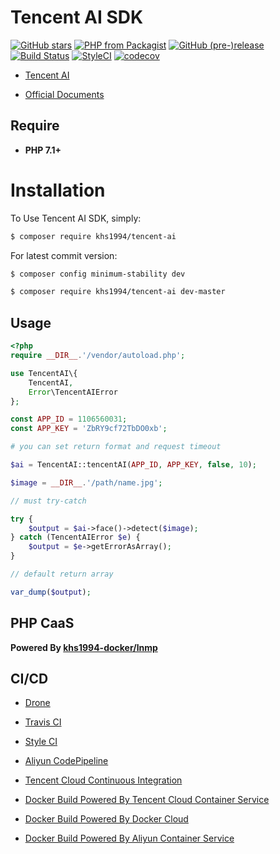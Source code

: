 # Tencent AI SDK

[![GitHub stars](https://img.shields.io/github/stars/khs1994-php/tencent-ai.svg?style=social&label=Stars)](https://github.com/khs1994-php/tencent-ai) [![PHP from Packagist](https://img.shields.io/packagist/php-v/khs1994/tencent-ai.svg)](https://packagist.org/packages/khs1994/tencent-ai) [![GitHub (pre-)release](https://img.shields.io/github/release/khs1994-php/tencent-ai/all.svg)](https://github.com/khs1994-php/tencent-ai/releases) [![Build Status](https://travis-ci.org/khs1994-php/tencent-ai.svg?branch=master)](https://travis-ci.org/khs1994-php/tencent-ai) [![StyleCI](https://styleci.io/repos/115306597/shield?branch=master)](https://styleci.io/repos/115306597) [![codecov](https://codecov.io/gh/khs1994-php/tencent-ai/branch/master/graph/badge.svg)](https://codecov.io/gh/khs1994-php/tencent-ai)

- [Tencent AI](https://ai.qq.com)

- [Official Documents](https://ai.qq.com/doc/index.shtml)

## Require

* **PHP 7.1+**

# Installation

To Use Tencent AI SDK, simply:

```bash
$ composer require khs1994/tencent-ai
```

For latest commit version:

```bash
$ composer config minimum-stability dev

$ composer require khs1994/tencent-ai dev-master
```

## Usage

```php
<?php
require __DIR__.'/vendor/autoload.php';

use TencentAI\{
    TencentAI,
    Error\TencentAIError
};

const APP_ID = 1106560031;
const APP_KEY = 'ZbRY9cf72TbDO0xb';

# you can set return format and request timeout

$ai = TencentAI::tencentAI(APP_ID, APP_KEY, false, 10);

$image = __DIR__.'/path/name.jpg';

// must try-catch

try {
    $output = $ai->face()->detect($image);
} catch (TencentAIError $e) {
    $output = $e->getErrorAsArray();
}

// default return array

var_dump($output);
```

## PHP CaaS

**Powered By [khs1994-docker/lnmp](https://github.com/khs1994-docker/lnmp)**

## CI/CD

* [Drone](https://www.khs1994.com/categories/CI/Drone/)

* [Travis CI](https://travis-ci.org/khs1994-php/tencent-ai)

* [Style CI](https://styleci.io/repos/115306597)

* [Aliyun CodePipeline](https://www.aliyun.com/product/codepipeline)

* [Tencent Cloud Continuous Integration](https://cloud.tencent.com/product/cci)

* [Docker Build Powered By Tencent Cloud Container Service](https://cloud.tencent.com/product/ccs)

* [Docker Build Powered By Docker Cloud](https://cloud.docker.com)

* [Docker Build Powered By Aliyun Container Service](https://www.aliyun.com/product/containerservice)
